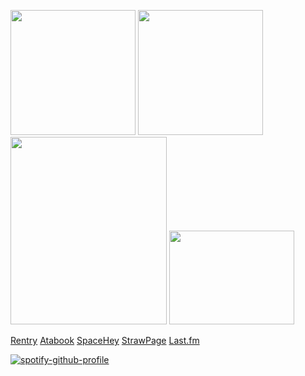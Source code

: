 <img src=https://files.catbox.moe/dhwqrj.gif width="200" height="200"> <img src=https://files.catbox.moe/zifd1d.gif width="200" height="200"> <img src=https://files.catbox.moe/vuqpw0.gif width="250" height="300"> <img src=https://files.catbox.moe/26vlv2.gif width="200" height="150"> 


[Rentry](https://rentry.co/vivalaapocalypse) [Atabook](https://piercetheveil.atabook.org/) [SpaceHey](https://spacehey.com/beforetoday) [StrawPage](https://killjoys.straw.page/) [Last.fm](https://www.last.fm/user/BEFORE-TODAY)

[![spotify-github-profile](https://spotify-github-profile.kittinanx.com/api/view?uid=317chqefej4r5adpe3w4rq7urcge&cover_image=true&theme=novatorem&show_offline=true&background_color=006970&interchange=false&bar_color=3a8d3a&bar_color_cover=true)](https://github.com/kittinan/spotify-github-profile)


